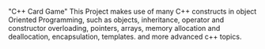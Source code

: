 "C++ Card Game" 
This Project makes use of many C++ constructs in object Oriented Programming, such as objects, inheritance, operator and constructor overloading, pointers, arrays, memory allocation and deallocation, encapsulation, templates. and more advanced c++ topics.
